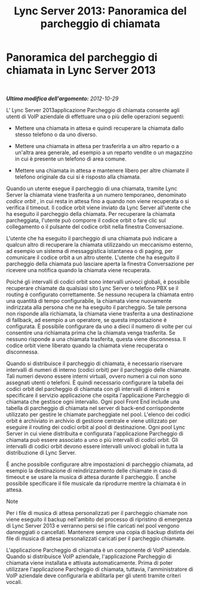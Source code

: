 ﻿---
title: 'Lync Server 2013: Panoramica del parcheggio di chiamata'
TOCTitle: Panoramica del parcheggio di chiamata
ms:assetid: 985dc326-0aef-4308-b98b-c1d0069311e7
ms:mtpsurl: https://technet.microsoft.com/it-it/library/JJ205124(v=OCS.15)
ms:contentKeyID: 49301404
ms.date: 08/24/2015
mtps_version: v=OCS.15
ms.translationtype: HT
---

# Panoramica del parcheggio di chiamata in Lync Server 2013

 

_**Ultima modifica dell'argomento:** 2012-10-29_

L' Lync Server 2013applicazione Parcheggio di chiamata consente agli utenti di VoIP aziendale di effettuare una o più delle operazioni seguenti:

  - Mettere una chiamata in attesa e quindi recuperare la chiamata dallo stesso telefono o da uno diverso.

  - Mettere una chiamata in attesa per trasferirla a un altro reparto o a un'altra area generale, ad esempio a un reparto vendite o un magazzino in cui è presente un telefono di area comune.

  - Mettere una chiamata in attesa e mantenere libero per altre chiamate il telefono originale da cui si è risposto alla chiamata.

Quando un utente esegue il parcheggio di una chiamata, tramite Lync Server la chiamata viene trasferita a un numero temporaneo, denominato *codice orbit* , in cui resta in attesa fino a quando non viene recuperata o si verifica il timeout. Il codice orbit viene inviato da Lync Server all'utente che ha eseguito il parcheggio della chiamata. Per recuperare la chiamata parcheggiata, l'utente può comporre il codice orbit o fare clic sul collegamento o il pulsante del codice orbit nella finestra Conversazione.

L'utente che ha eseguito il parcheggio di una chiamata può indicare a qualcun altro di recuperare la chiamata utilizzando un meccanismo esterno, ad esempio un sistema di messaggistica istantanea o di paging, per comunicare il codice orbit a un altro utente. L'utente che ha eseguito il parcheggio della chiamata può lasciare aperta la finestra Conversazione per ricevere una notifica quando la chiamata viene recuperata.

Poiché gli intervalli di codici orbit sono intervalli univoci globali, è possibile recuperare chiamate da qualsiasi sito Lync Server o telefono PBX se il routing è configurato correttamente. Se nessuno recupera la chiamata entro una quantità di tempo configurabile, la chiamata viene nuovamente indirizzata alla persona che ne ha eseguito il parcheggio. Se tale persona non risponde alla richiamata, la chiamata viene trasferita a una destinazione di fallback, ad esempio a un operatore, se questa impostazione è configurata. È possibile configurare da uno a dieci il numero di volte per cui consentire una richiamata prima che la chiamata venga trasferita. Se nessuno risponde a una chiamata trasferita, questa viene disconnessa. Il codice orbit viene liberato quando la chiamata viene recuperata o disconnessa.

Quando si distribuisce il parcheggio di chiamata, è necessario riservare intervalli di numeri di interno (codici orbit) per il parcheggio delle chiamate. Tali numeri devono essere interni virtuali, ovvero numeri a cui non sono assegnati utenti o telefoni. È quindi necessario configurare la tabella dei codici orbit del parcheggio di chiamata con gli intervalli di interni e specificare il servizio applicazione che ospita l'applicazione Parcheggio di chiamata che gestisce ogni intervallo. Ogni pool Front End include una tabella di parcheggio di chiamata nel server di back-end corrispondente utilizzato per gestire le chiamate parcheggiate nel pool. L'elenco dei codici orbit è archiviato in archivio di gestione centrale e viene utilizzato per eseguire il routing dei codici orbit al pool di destinazione. Ogni pool Lync Server in cui viene distribuita e configurata l'applicazione Parcheggio di chiamata può essere associato a uno o più intervalli di codici orbit. Gli intervalli di codici orbit devono essere intervalli univoci globali in tutta la distribuzione di Lync Server.

È anche possibile configurare altre impostazioni di parcheggio chiamata, ad esempio la destinazione di reindirizzamento delle chiamate in caso di timeout e se usare la musica di attesa durante il parcheggio. È anche possibile specificare il file musicale da riprodurre mentre la chiamata è in attesa.


> [!NOTE]
> Per i file di musica di attesa personalizzati per il parcheggio chiamate non viene eseguito il backup nell'ambito del processo di ripristino di emergenza di Lync Server 2013 e verranno persi se i file caricati nel pool vengono danneggiati o cancellati. Mantenere sempre una copia di backup distinta dei file di musica di attesa personalizzati caricati per il parcheggio chiamate.



L'applicazione Parcheggio di chiamata è un componente di VoIP aziendale. Quando si distribuisce VoIP aziendale, l'applicazione Parcheggio di chiamata viene installata e attivata automaticamente. Prima di poter utilizzare l'applicazione Parcheggio di chiamata, tuttavia, l'amministratore di VoIP aziendale deve configurarla e abilitarla per gli utenti tramite criteri vocali.

